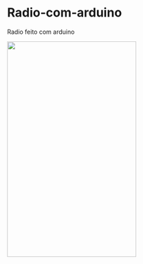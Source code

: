 # Radio-com-arduino
Radio feito com arduino 

<img src="https://user-images.githubusercontent.com/80048512/132220897-4a950641-9d3f-47a4-8c6d-45f87ed1b4d4.jpeg" width="300px" height="500px"/>
